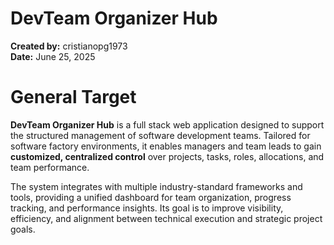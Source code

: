 # DevTeam Organizer Hub
**Created by:** cristianopg1973  
**Date:** June 25, 2025

# General Target

**DevTeam Organizer Hub** is a full stack web application designed to support the structured management of software development teams. Tailored for software factory environments, it enables managers and team leads to gain **customized, centralized control** over projects, tasks, roles, allocations, and team performance.

The system integrates with multiple industry-standard frameworks and tools, providing a unified dashboard for team organization, progress tracking, and performance insights. Its goal is to improve visibility, efficiency, and alignment between technical execution and strategic project goals.
